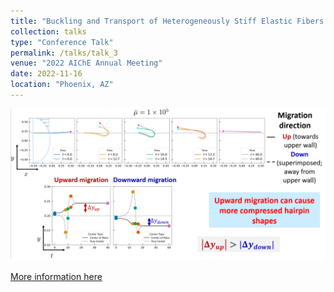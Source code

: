 ```yaml
---
title: "Buckling and Transport of Heterogeneously Stiff Elastic Fibers in Microscale Flows"
collection: talks
type: "Conference Talk"
permalink: /talks/talk_3
venue: "2022 AIChE Annual Meeting"
date: 2022-11-16
location: "Phoenix, AZ"
---
```

<img width="520" src="/images/migration_1.png">


[More information here](https://plan.core-apps.com/aiche2022/event/f3472e8f90d02e1b6edbc5e849961e19)